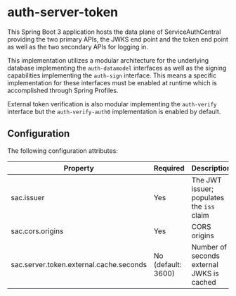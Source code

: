# auth-server-token

This Spring Boot 3 application hosts the data plane of ServiceAuthCentral providing the two primary APIs, the JWKS end point and the token end point as well as the two secondary APIs for logging in.

This implementation utilizes a modular architecture for the underlying database implementing the `auth-datamodel` interfaces as well as the signing capabilities implementing the `auth-sign` interface. This means a specific implementation for these interfaces must be enabled at runtime which is accomplished through Spring Profiles.

External token verification is also modular implementing the `auth-verify` interface but the `auth-verify-auth0` implementation is enabled by default.

## Configuration

The following configuration attributes:

| Property                                | Required           | Description                               |
| --------------------------------------- | ------------------ | ----------------------------------------- |
| sac.issuer                              | Yes                | The JWT issuer; populates the `iss` claim |
| sac.cors.origins                        | Yes                | CORS origins                              |
| sac.server.token.external.cache.seconds | No (default: 3600) | Number of seconds external JWKS is cached |
